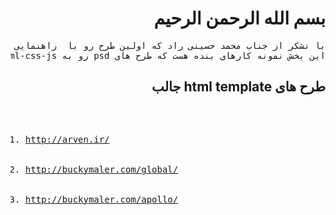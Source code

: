 <h1 dir="auto">بسم الله الرحمن الرحیم</h1>
<pre dir="auto">با تشکر از جناب محمد حسینی راد که اولین طرح رو با  راهنمایی ویدیو ایشون زدم
این بخش نمونه کارهای بنده هست که طرح های psd رو به html-css-js تبدیل میکنم</pre>
<h2 dir="auto">طرح های html template  جالب</h2>
<pre dir="auto">
<ol>
	<li><a href="http://arven.ir/">http://arven.ir/</a></li>
	<li><a href="http://buckymaler.com/global/">http://buckymaler.com/global/</a></li>
	<li><a href="http://buckymaler.com/apollo/">http://buckymaler.com/apollo/</a></li>
</ol>
</pre>